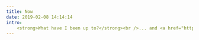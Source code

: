 ```yaml
---
title: Now
date: 2019-02-08 14:14:14
intro:
    <strong>What have I been up to?</strong><br />... and <a href="https://nownownow.com/about">what is a now page</a>?
---
```

